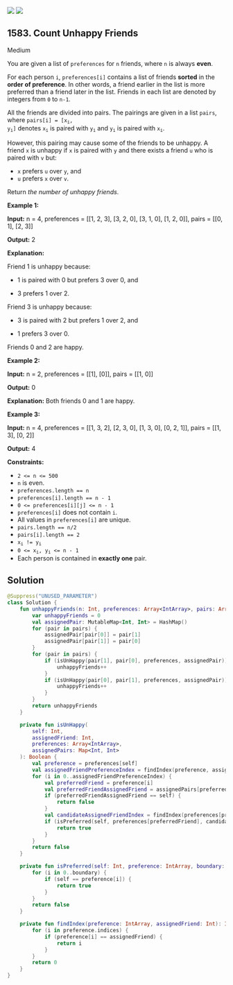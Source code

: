 [![](https://img.shields.io/github/stars/javadev/LeetCode-in-Kotlin?label=Stars&style=flat-square)](https://github.com/javadev/LeetCode-in-Kotlin)
[![](https://img.shields.io/github/forks/javadev/LeetCode-in-Kotlin?label=Fork%20me%20on%20GitHub%20&style=flat-square)](https://github.com/javadev/LeetCode-in-Kotlin/fork)

## 1583\. Count Unhappy Friends

Medium

You are given a list of `preferences` for `n` friends, where `n` is always **even**.

For each person `i`, `preferences[i]` contains a list of friends **sorted** in the **order of preference**. In other words, a friend earlier in the list is more preferred than a friend later in the list. Friends in each list are denoted by integers from `0` to `n-1`.

All the friends are divided into pairs. The pairings are given in a list `pairs`, where <code>pairs[i] = [x<sub>i</sub>, y<sub>i</sub>]</code> denotes <code>x<sub>i</sub></code> is paired with <code>y<sub>i</sub></code> and <code>y<sub>i</sub></code> is paired with <code>x<sub>i</sub></code>.

However, this pairing may cause some of the friends to be unhappy. A friend `x` is unhappy if `x` is paired with `y` and there exists a friend `u` who is paired with `v` but:

*   `x` prefers `u` over `y`, and
*   `u` prefers `x` over `v`.

Return _the number of unhappy friends_.

**Example 1:**

**Input:** n = 4, preferences = \[\[1, 2, 3], [3, 2, 0], [3, 1, 0], [1, 2, 0]], pairs = \[\[0, 1], [2, 3]]

**Output:** 2

**Explanation:**

Friend 1 is unhappy because:

- 1 is paired with 0 but prefers 3 over 0, and

- 3 prefers 1 over 2.

Friend 3 is unhappy because:

- 3 is paired with 2 but prefers 1 over 2, and

- 1 prefers 3 over 0.

Friends 0 and 2 are happy.

**Example 2:**

**Input:** n = 2, preferences = \[\[1], [0]], pairs = \[\[1, 0]]

**Output:** 0

**Explanation:** Both friends 0 and 1 are happy.

**Example 3:**

**Input:** n = 4, preferences = \[\[1, 3, 2], [2, 3, 0], [1, 3, 0], [0, 2, 1]], pairs = \[\[1, 3], [0, 2]]

**Output:** 4

**Constraints:**

*   `2 <= n <= 500`
*   `n` is even.
*   `preferences.length == n`
*   `preferences[i].length == n - 1`
*   `0 <= preferences[i][j] <= n - 1`
*   `preferences[i]` does not contain `i`.
*   All values in `preferences[i]` are unique.
*   `pairs.length == n/2`
*   `pairs[i].length == 2`
*   <code>x<sub>i</sub> != y<sub>i</sub></code>
*   <code>0 <= x<sub>i</sub>, y<sub>i</sub> <= n - 1</code>
*   Each person is contained in **exactly one** pair.

## Solution

```kotlin
@Suppress("UNUSED_PARAMETER")
class Solution {
    fun unhappyFriends(n: Int, preferences: Array<IntArray>, pairs: Array<IntArray>): Int {
        var unhappyFriends = 0
        val assignedPair: MutableMap<Int, Int> = HashMap()
        for (pair in pairs) {
            assignedPair[pair[0]] = pair[1]
            assignedPair[pair[1]] = pair[0]
        }
        for (pair in pairs) {
            if (isUnHappy(pair[1], pair[0], preferences, assignedPair)) {
                unhappyFriends++
            }
            if (isUnHappy(pair[0], pair[1], preferences, assignedPair)) {
                unhappyFriends++
            }
        }
        return unhappyFriends
    }

    private fun isUnHappy(
        self: Int,
        assignedFriend: Int,
        preferences: Array<IntArray>,
        assignedPairs: Map<Int, Int>
    ): Boolean {
        val preference = preferences[self]
        val assignedFriendPreferenceIndex = findIndex(preference, assignedFriend)
        for (i in 0..assignedFriendPreferenceIndex) {
            val preferredFriend = preference[i]
            val preferredFriendAssignedFriend = assignedPairs[preferredFriend]!!
            if (preferredFriendAssignedFriend == self) {
                return false
            }
            val candidateAssignedFriendIndex = findIndex(preferences[preferredFriend], preferredFriendAssignedFriend)
            if (isPreferred(self, preferences[preferredFriend], candidateAssignedFriendIndex)) {
                return true
            }
        }
        return false
    }

    private fun isPreferred(self: Int, preference: IntArray, boundary: Int): Boolean {
        for (i in 0..boundary) {
            if (self == preference[i]) {
                return true
            }
        }
        return false
    }

    private fun findIndex(preference: IntArray, assignedFriend: Int): Int {
        for (i in preference.indices) {
            if (preference[i] == assignedFriend) {
                return i
            }
        }
        return 0
    }
}
```